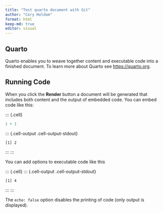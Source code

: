 ```yaml
---
title: "Test quarto document with Git"
author: "Cory Holdom"
format: html
keep-md: true
editor: visual
---
```





## Quarto

Quarto enables you to weave together content and executable code into a finished document. To learn more about Quarto see <https://quarto.org>.

## Running Code

When you click the **Render** button a document will be generated that includes both content and the output of embedded code. You can embed code like this:



::: {.cell}

```{.r .cell-code}
1 + 1
```

::: {.cell-output .cell-output-stdout}

```
[1] 2
```


:::
:::



You can add options to executable code like this



::: {.cell}
::: {.cell-output .cell-output-stdout}

```
[1] 4
```


:::
:::



The `echo: false` option disables the printing of code (only output is displayed).
